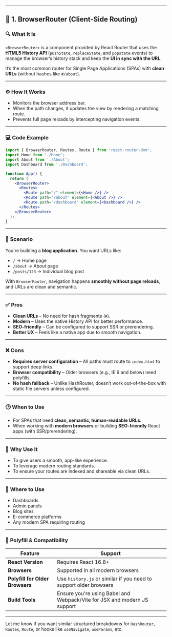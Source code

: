 
---

## 📘 1. BrowserRouter (Client-Side Routing)

### 🔍 **What It Is**
`<BrowserRouter>` is a component provided by React Router that uses the **HTML5 History API** (`pushState`, `replaceState`, and `popstate` events) to manage the browser’s history stack and keep the **UI in sync with the URL**.

It’s the most common router for Single Page Applications (SPAs) with **clean URLs** (without hashes like `#/about`).

---

### ⚙️ **How It Works**
- Monitors the browser address bar.
- When the path changes, it updates the view by rendering a matching route.
- Prevents full page reloads by intercepting navigation events.

---

### 💻 **Code Example**

```jsx
import { BrowserRouter, Routes, Route } from 'react-router-dom';
import Home from './Home';
import About from './About';
import Dashboard from './Dashboard';

function App() {
  return (
    <BrowserRouter>
      <Routes>
        <Route path="/" element={<Home />} />
        <Route path="/about" element={<About />} />
        <Route path="/dashboard" element={<Dashboard />} />
      </Routes>
    </BrowserRouter>
  );
}
```

---

### 📌 **Scenario**
You're building a **blog application**. You want URLs like:
- `/` → Home page
- `/about` → About page
- `/posts/123` → Individual blog post

With `BrowserRouter`, navigation happens **smoothly without page reloads**, and URLs are clean and semantic.

---

### ✅ **Pros**
- **Clean URLs** – No need for hash fragments (`#`).
- **Modern** – Uses the native History API for better performance.
- **SEO-friendly** – Can be configured to support SSR or prerendering.
- **Better UX** – Feels like a native app due to smooth navigation.

---

### ❌ **Cons**
- **Requires server configuration** – All paths must route to `index.html` to support deep links.
- **Browser compatibility** – Older browsers (e.g., IE 9 and below) need polyfills.
- **No hash fallback** – Unlike HashRouter, doesn’t work out-of-the-box with static file servers unless configured.

---

### 🕒 **When to Use**
- For SPAs that need **clean, semantic, human-readable URLs**.
- When working with **modern browsers** or building **SEO-friendly** React apps (with SSR/prerendering).

---

### 🎯 **Why Use It**
- To give users a smooth, app-like experience.
- To leverage modern routing standards.
- To ensure your routes are indexed and shareable via clean URLs.

---

### 📍 **Where to Use**
- Dashboards  
- Admin panels  
- Blog sites  
- E-commerce platforms  
- Any modern SPA requiring routing

---

### 🧩 **Polyfill & Compatibility**

| Feature | Support |
|--------|---------|
| **React Version** | Requires React 16.8+ |
| **Browsers** | Supported in all modern browsers |
| **Polyfill for Older Browsers** | Use `history.js` or similar if you need to support older browsers |
| **Build Tools** | Ensure you're using Babel and Webpack/Vite for JSX and modern JS support |

---

Let me know if you want similar structured breakdowns for `HashRouter`, `Routes`, `Route`, or hooks like `useNavigate`, `useParams`, etc.